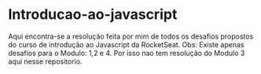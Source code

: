 # Introducao-ao-javascript
Aqui encontra-se a resolução feita por mim de todos os desafios propostos do curso de introdução ao Javascript da RocketSeat.
Obs: Existe apenas desafios para o Modulo: 1,2 e 4. Por isso nao tem resolução do Modulo 3 aqui nesse repositorio.

